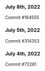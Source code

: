 ### July 8th, 2022

Commit #164555

### July 5th, 2022

Commit #314353


### July 4th, 2022

Commit #72281
